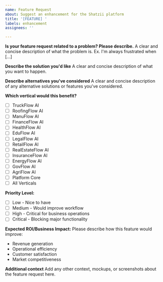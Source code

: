 ```yaml
---
name: Feature Request
about: Suggest an enhancement for the Shatzii platform
title: '[FEATURE] '
labels: enhancement
assignees: ''

---
```


**Is your feature request related to a problem? Please describe.**
A clear and concise description of what the problem is. Ex. I'm always frustrated when [...]

**Describe the solution you'd like**
A clear and concise description of what you want to happen.

**Describe alternatives you've considered**
A clear and concise description of any alternative solutions or features you've considered.

**Which vertical would this benefit?**
- [ ] TruckFlow AI
- [ ] RoofingFlow AI  
- [ ] ManuFlow AI
- [ ] FinanceFlow AI
- [ ] HealthFlow AI
- [ ] EduFlow AI
- [ ] LegalFlow AI
- [ ] RetailFlow AI
- [ ] RealEstateFlow AI
- [ ] InsuranceFlow AI
- [ ] EnergyFlow AI
- [ ] GovFlow AI
- [ ] AgriFlow AI
- [ ] Platform Core
- [ ] All Verticals

**Priority Level:**
- [ ] Low - Nice to have
- [ ] Medium - Would improve workflow
- [ ] High - Critical for business operations
- [ ] Critical - Blocking major functionality

**Expected ROI/Business Impact:**
Please describe how this feature would improve:
- Revenue generation
- Operational efficiency
- Customer satisfaction
- Market competitiveness

**Additional context**
Add any other context, mockups, or screenshots about the feature request here.